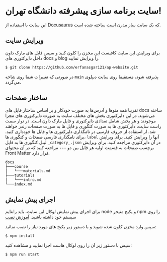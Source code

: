 # سایت برنامه سازی پیشرفته دانشگاه تهران!

این سایت با استفاده از [Docusaurus](https://docusaurus.io/) که یک سایت ساز مدرن است ساخته شده است.

## ویرایش سایت
برای ویرایش این سایت کافیست این مخزن را کلون کنید و سپس فایل های مارک داون داخل دایرکتوری های docs و blog را ویرایش نمایید.
```
$ git clone https://github.com/erfanasgari21/ap-website.git
```
در صورتی که تغییرات شما روی شاخه `main` پذیرفته شود، مستقیما روی سایت دیپلوی می‌گردد.

## ساختار صفحات
تقریبا همه منوها و آدرس‌ها به صورت خودکار و بر اساس ساختار فایل های docs ساخته می‌شوند. در این دایرکتوری بخش های مختلف سایت به صورت دایرکتوری های مجزا موجودند و هر بخش شامل تعدادی دایرکتوری و فایل مارک داون است. در نوار سمت راست سایت، دایرکتوری ها به صورت کتگوری و فایل ها به صورت صفحات رندر خواهند شد. از استفاده از حروف فارسی در نامگذاری دایرکتوری ها و فایل ها خودداری کنید. برای نامگذاری فارسی صفحات و کتگوری ها، `label` آنها را ویرایش کنید. برای ویرایش لیبل کتگوری ها به فایل `_category_.json` در آن دایرکتوری مراجعه کنید. برای ویرایش برچسب صفحات به قسمت اولیه هر فایل بین دو `---` مراجعه کنید که در آن محتوای Front Matter قرار دارد.
```
docs
├───course
|   └───materials.md
├───tutorials
|   └───intro.md
└───index.md
```

## اجرای پیش نمایش
 برای اجرای پیش نمایش لوکال این سایت، باید رانتایم node و پکیج منیجر npm را روی سیستم خود داشته باشید. [آموزش نصب](https://docs.npmjs.com/downloading-and-installing-node-js-and-npm)
 
 سپس وارد مخزن کلون شده شوید و با دستور زیر پکیج های مورد نیاز را نصب نمائید:
```
$ npm install
```
سپس با دستور زیر آن را روی لوکال هاست اجرا نمایید و مشاهده کنید:
```
$ npm run start
```
